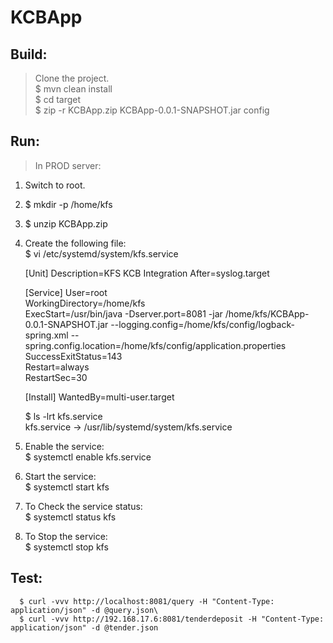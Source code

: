 # KCBApp

## Build: ##
      
>Clone the project.\
$ mvn clean install\
$ cd target\
$ zip -r KCBApp.zip KCBApp-0.0.1-SNAPSHOT.jar config


## Run: ##

>In PROD server:
1. Switch to root.
2. $ mkdir -p /home/kfs
3. $ unzip KCBApp.zip 
4. Create the following file:\
      $ vi /etc/systemd/system/kfs.service

      [Unit]
      Description=KFS KCB Integration
      After=syslog.target

      [Service]
      User=root\
      WorkingDirectory=/home/kfs\
      ExecStart=/usr/bin/java -Dserver.port=8081 -jar /home/kfs/KCBApp-0.0.1-SNAPSHOT.jar --logging.config=/home/kfs/config/logback-spring.xml --spring.config.location=/home/kfs/config/application.properties \
      SuccessExitStatus=143\
      Restart=always\
      RestartSec=30

      [Install]
      WantedBy=multi-user.target

      $ ls -lrt kfs.service\
      kfs.service -> /usr/lib/systemd/system/kfs.service

5. Enable the service:\
      $ systemctl enable kfs.service

6. Start the service:\
      $ systemctl start kfs

7. To Check the service status:\
      $ systemctl status kfs

8. To Stop the service:\
      $ systemctl stop kfs

## Test: ##

      $ curl -vvv http://localhost:8081/query -H "Content-Type: application/json" -d @query.json\
      $ curl -vvv http://192.168.17.6:8081/tenderdeposit -H "Content-Type: application/json" -d @tender.json
